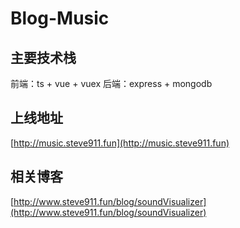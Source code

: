 # Blog-Music

## 主要技术栈

前端：ts + vue + vuex
后端：express + mongodb

## 上线地址

[http://music.steve911.fun](http://music.steve911.fun)

## 相关博客

[http://www.steve911.fun/blog/soundVisualizer](http://www.steve911.fun/blog/soundVisualizer)
